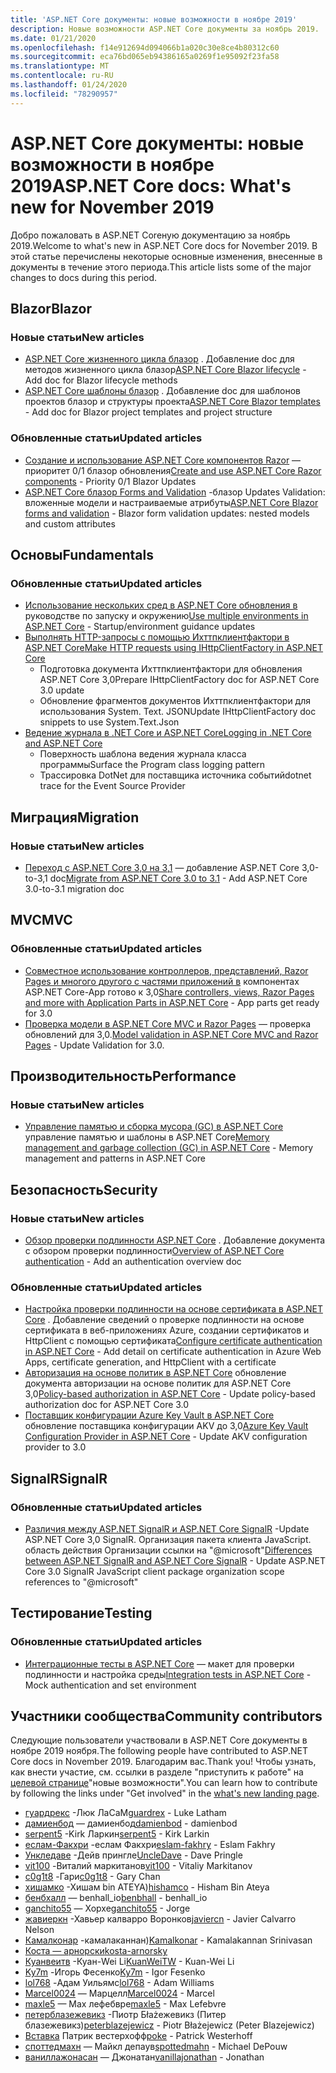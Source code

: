 ```yaml
---
title: 'ASP.NET Core документы: новые возможности в ноябре 2019'
description: Новые возможности ASP.NET Core документы за ноябрь 2019.
ms.date: 01/21/2020
ms.openlocfilehash: f14e912694d094066b1a020c30e8ce4b80312c60
ms.sourcegitcommit: eca76bd065eb94386165a0269f1e95092f23fa58
ms.translationtype: MT
ms.contentlocale: ru-RU
ms.lasthandoff: 01/24/2020
ms.locfileid: "78290957"
---
```

# <a name="aspnet-core-docs-whats-new-for-november-2019"></a><span data-ttu-id="d3fe9-103">ASP.NET Core документы: новые возможности в ноябре 2019</span><span class="sxs-lookup"><span data-stu-id="d3fe9-103">ASP.NET Core docs: What's new for November 2019</span></span>

<span data-ttu-id="d3fe9-104">Добро пожаловать в ASP.NET Coreную документацию за ноябрь 2019.</span><span class="sxs-lookup"><span data-stu-id="d3fe9-104">Welcome to what's new in ASP.NET Core docs for November 2019.</span></span> <span data-ttu-id="d3fe9-105">В этой статье перечислены некоторые основные изменения, внесенные в документы в течение этого периода.</span><span class="sxs-lookup"><span data-stu-id="d3fe9-105">This article lists some of the major changes to docs during this period.</span></span>

## <a name="blazor"></a><span data-ttu-id="d3fe9-106">Blazor</span><span class="sxs-lookup"><span data-stu-id="d3fe9-106">Blazor</span></span>

### <a name="new-articles"></a><span data-ttu-id="d3fe9-107">Новые статьи</span><span class="sxs-lookup"><span data-stu-id="d3fe9-107">New articles</span></span>

- <span data-ttu-id="d3fe9-108">[ASP.NET Core жизненного цикла блазор](../blazor/lifecycle.md) . Добавление doc для методов жизненного цикла блазор</span><span class="sxs-lookup"><span data-stu-id="d3fe9-108">[ASP.NET Core Blazor lifecycle](../blazor/lifecycle.md) - Add doc for Blazor lifecycle methods</span></span>
- <span data-ttu-id="d3fe9-109">[ASP.NET Core шаблоны блазор](../blazor/templates.md) . Добавление doc для шаблонов проектов блазор и структуры проекта</span><span class="sxs-lookup"><span data-stu-id="d3fe9-109">[ASP.NET Core Blazor templates](../blazor/templates.md) - Add doc for Blazor project templates and project structure</span></span>

### <a name="updated-articles"></a><span data-ttu-id="d3fe9-110">Обновленные статьи</span><span class="sxs-lookup"><span data-stu-id="d3fe9-110">Updated articles</span></span>

- <span data-ttu-id="d3fe9-111">[Создание и использование ASP.NET Core компонентов Razor](../blazor/components.md) — приоритет 0/1 блазор обновления</span><span class="sxs-lookup"><span data-stu-id="d3fe9-111">[Create and use ASP.NET Core Razor components](../blazor/components.md) - Priority 0/1 Blazor Updates</span></span>
- <span data-ttu-id="d3fe9-112">[ASP.NET Core блазор Forms and Validation](../blazor/forms-validation.md) -блазор Updates Validation: вложенные модели и настраиваемые атрибуты</span><span class="sxs-lookup"><span data-stu-id="d3fe9-112">[ASP.NET Core Blazor forms and validation](../blazor/forms-validation.md) - Blazor form validation updates: nested models and custom attributes</span></span>

## <a name="fundamentals"></a><span data-ttu-id="d3fe9-113">Основы</span><span class="sxs-lookup"><span data-stu-id="d3fe9-113">Fundamentals</span></span>

### <a name="updated-articles"></a><span data-ttu-id="d3fe9-114">Обновленные статьи</span><span class="sxs-lookup"><span data-stu-id="d3fe9-114">Updated articles</span></span>

- <span data-ttu-id="d3fe9-115">[Использование нескольких сред в ASP.NET Core обновления в](../fundamentals/environments.md) руководстве по запуску и окружению</span><span class="sxs-lookup"><span data-stu-id="d3fe9-115">[Use multiple environments in ASP.NET Core](../fundamentals/environments.md) - Startup/environment guidance updates</span></span>
- [<span data-ttu-id="d3fe9-116">Выполнять HTTP-запросы с помощью Ихттпклиентфактори в ASP.NET Core</span><span class="sxs-lookup"><span data-stu-id="d3fe9-116">Make HTTP requests using IHttpClientFactory in ASP.NET Core</span></span>](../fundamentals/http-requests.md)
  - <span data-ttu-id="d3fe9-117">Подготовка документа Ихттпклиентфактори для обновления ASP.NET Core 3,0</span><span class="sxs-lookup"><span data-stu-id="d3fe9-117">Prepare IHttpClientFactory doc for ASP.NET Core 3.0 update</span></span>
  - <span data-ttu-id="d3fe9-118">Обновление фрагментов документов Ихттпклиентфактори для использования System. Text. JSON</span><span class="sxs-lookup"><span data-stu-id="d3fe9-118">Update IHttpClientFactory doc snippets to use System.Text.Json</span></span>
- [<span data-ttu-id="d3fe9-119">Ведение журнала в .NET Core и ASP.NET Core</span><span class="sxs-lookup"><span data-stu-id="d3fe9-119">Logging in .NET Core and ASP.NET Core</span></span>](../fundamentals/logging/index.md)
  - <span data-ttu-id="d3fe9-120">Поверхность шаблона ведения журнала класса программы</span><span class="sxs-lookup"><span data-stu-id="d3fe9-120">Surface the Program class logging pattern</span></span>
  - <span data-ttu-id="d3fe9-121">Трассировка DotNet для поставщика источника событий</span><span class="sxs-lookup"><span data-stu-id="d3fe9-121">dotnet trace for the Event Source Provider</span></span>

## <a name="migration"></a><span data-ttu-id="d3fe9-122">Миграция</span><span class="sxs-lookup"><span data-stu-id="d3fe9-122">Migration</span></span>

### <a name="new-articles"></a><span data-ttu-id="d3fe9-123">Новые статьи</span><span class="sxs-lookup"><span data-stu-id="d3fe9-123">New articles</span></span>

- <span data-ttu-id="d3fe9-124">[Переход с ASP.NET Core 3,0 на 3,1](../migration/30-to-31.md) — добавление ASP.NET Core 3,0-to-3,1 doc</span><span class="sxs-lookup"><span data-stu-id="d3fe9-124">[Migrate from ASP.NET Core 3.0 to 3.1](../migration/30-to-31.md) - Add ASP.NET Core 3.0-to-3.1 migration doc</span></span>

## <a name="mvc"></a><span data-ttu-id="d3fe9-125">MVC</span><span class="sxs-lookup"><span data-stu-id="d3fe9-125">MVC</span></span>

### <a name="updated-articles"></a><span data-ttu-id="d3fe9-126">Обновленные статьи</span><span class="sxs-lookup"><span data-stu-id="d3fe9-126">Updated articles</span></span>

- <span data-ttu-id="d3fe9-127">[Совместное использование контроллеров, представлений, Razor Pages и многого другого с частями приложений в](../mvc/advanced/app-parts.md) компонентах ASP.NET Core-App готово к 3,0</span><span class="sxs-lookup"><span data-stu-id="d3fe9-127">[Share controllers, views, Razor Pages and more with Application Parts in ASP.NET Core](../mvc/advanced/app-parts.md) - App parts get ready for 3.0</span></span>
- <span data-ttu-id="d3fe9-128">[Проверка модели в ASP.NET Core MVC и Razor Pages](../mvc/models/validation.md) — проверка обновлений для 3,0.</span><span class="sxs-lookup"><span data-stu-id="d3fe9-128">[Model validation in ASP.NET Core MVC and Razor Pages](../mvc/models/validation.md) - Update Validation for 3.0.</span></span>

## <a name="performance"></a><span data-ttu-id="d3fe9-129">Производительность</span><span class="sxs-lookup"><span data-stu-id="d3fe9-129">Performance</span></span>

### <a name="new-articles"></a><span data-ttu-id="d3fe9-130">Новые статьи</span><span class="sxs-lookup"><span data-stu-id="d3fe9-130">New articles</span></span>

- <span data-ttu-id="d3fe9-131">[Управление памятью и сборка мусора (GC) в ASP.NET Core](../performance/memory.md) управление памятью и шаблоны в ASP.NET Core</span><span class="sxs-lookup"><span data-stu-id="d3fe9-131">[Memory management and garbage collection (GC) in ASP.NET Core](../performance/memory.md) - Memory management and patterns in ASP.NET Core</span></span>

## <a name="security"></a><span data-ttu-id="d3fe9-132">Безопасность</span><span class="sxs-lookup"><span data-stu-id="d3fe9-132">Security</span></span>

### <a name="new-articles"></a><span data-ttu-id="d3fe9-133">Новые статьи</span><span class="sxs-lookup"><span data-stu-id="d3fe9-133">New articles</span></span>

- <span data-ttu-id="d3fe9-134">[Обзор проверки подлинности ASP.NET Core](../security/authentication/index.md) . Добавление документа с обзором проверки подлинности</span><span class="sxs-lookup"><span data-stu-id="d3fe9-134">[Overview of ASP.NET Core authentication](../security/authentication/index.md) - Add an authentication overview doc</span></span>

### <a name="updated-articles"></a><span data-ttu-id="d3fe9-135">Обновленные статьи</span><span class="sxs-lookup"><span data-stu-id="d3fe9-135">Updated articles</span></span>

- <span data-ttu-id="d3fe9-136">[Настройка проверки подлинности на основе сертификата в ASP.NET Core](../security/authentication/certauth.md) . Добавление сведений о проверке подлинности на основе сертификата в веб-приложениях Azure, создании сертификатов и HttpClient с помощью сертификата</span><span class="sxs-lookup"><span data-stu-id="d3fe9-136">[Configure certificate authentication in ASP.NET Core](../security/authentication/certauth.md) - Add detail on certificate authentication in Azure Web Apps, certificate generation, and HttpClient with a certificate</span></span>
- <span data-ttu-id="d3fe9-137">[Авторизация на основе политик в ASP.NET Core](../security/authorization/policies.md) обновление документа авторизации на основе политик для ASP.NET Core 3,0</span><span class="sxs-lookup"><span data-stu-id="d3fe9-137">[Policy-based authorization in ASP.NET Core](../security/authorization/policies.md) - Update policy-based authorization doc for ASP.NET Core 3.0</span></span>
- <span data-ttu-id="d3fe9-138">[Поставщик конфигурации Azure Key Vault в ASP.NET Core](../security/key-vault-configuration.md) обновление поставщика конфигурации AKV до 3,0</span><span class="sxs-lookup"><span data-stu-id="d3fe9-138">[Azure Key Vault Configuration Provider in ASP.NET Core](../security/key-vault-configuration.md) - Update AKV configuration provider to 3.0</span></span>

## <a name="signalr"></a><span data-ttu-id="d3fe9-139">SignalR</span><span class="sxs-lookup"><span data-stu-id="d3fe9-139">SignalR</span></span>

### <a name="updated-articles"></a><span data-ttu-id="d3fe9-140">Обновленные статьи</span><span class="sxs-lookup"><span data-stu-id="d3fe9-140">Updated articles</span></span>

- <span data-ttu-id="d3fe9-141">[Различия между ASP.NET SignalR и ASP.NET Core SignalR](../signalr/version-differences.md) -Update ASP.NET Core 3,0 SignalR. Организация пакета клиента JavaScript. область действия Организации ссылки на "@microsoft"</span><span class="sxs-lookup"><span data-stu-id="d3fe9-141">[Differences between ASP.NET SignalR and ASP.NET Core SignalR](../signalr/version-differences.md) - Update ASP.NET Core 3.0 SignalR JavaScript client package organization scope references to "@microsoft"</span></span>

## <a name="testing"></a><span data-ttu-id="d3fe9-142">Тестирование</span><span class="sxs-lookup"><span data-stu-id="d3fe9-142">Testing</span></span>

### <a name="updated-articles"></a><span data-ttu-id="d3fe9-143">Обновленные статьи</span><span class="sxs-lookup"><span data-stu-id="d3fe9-143">Updated articles</span></span>

- <span data-ttu-id="d3fe9-144">[Интеграционные тесты в ASP.NET Core](../test/integration-tests.md) — макет для проверки подлинности и настройка среды</span><span class="sxs-lookup"><span data-stu-id="d3fe9-144">[Integration tests in ASP.NET Core](../test/integration-tests.md) - Mock authentication and set environment</span></span>

## <a name="community-contributors"></a><span data-ttu-id="d3fe9-145">Участники сообщества</span><span class="sxs-lookup"><span data-stu-id="d3fe9-145">Community contributors</span></span>

<span data-ttu-id="d3fe9-146">Следующие пользователи участвовали в ASP.NET Core документы в ноябре 2019 ноября.</span><span class="sxs-lookup"><span data-stu-id="d3fe9-146">The following people have contributed to ASP.NET Core docs in November 2019.</span></span> <span data-ttu-id="d3fe9-147">Благодарим вас.</span><span class="sxs-lookup"><span data-stu-id="d3fe9-147">Thank you!</span></span> <span data-ttu-id="d3fe9-148">Чтобы узнать, как внести участие, см. ссылки в разделе "приступить к работе" на [целевой странице](index.yml)"новые возможности".</span><span class="sxs-lookup"><span data-stu-id="d3fe9-148">You can learn how to contribute by following the links under "Get involved" in the [what's new landing page](index.yml).</span></span>

- <span data-ttu-id="d3fe9-149">[гуардрекс](https://github.com/guardrex) -Люк ЛаСаМ</span><span class="sxs-lookup"><span data-stu-id="d3fe9-149">[guardrex](https://github.com/guardrex) - Luke Latham</span></span>
- <span data-ttu-id="d3fe9-150">[дамиенбод](https://github.com/damienbod) — дамиенбод</span><span class="sxs-lookup"><span data-stu-id="d3fe9-150">[damienbod](https://github.com/damienbod) - damienbod</span></span>
- <span data-ttu-id="d3fe9-151">[serpent5](https://github.com/serpent5) -Kirk Ларкин</span><span class="sxs-lookup"><span data-stu-id="d3fe9-151">[serpent5](https://github.com/serpent5) - Kirk Larkin</span></span>
- <span data-ttu-id="d3fe9-152">[еслам-Факхри](https://github.com/eslam-fakhry) -еслам Факхри</span><span class="sxs-lookup"><span data-stu-id="d3fe9-152">[eslam-fakhry](https://github.com/eslam-fakhry) - Eslam Fakhry</span></span>
- <span data-ttu-id="d3fe9-153">[Ункледаве](https://github.com/UncleDave) -Дейв прингле</span><span class="sxs-lookup"><span data-stu-id="d3fe9-153">[UncleDave](https://github.com/UncleDave) - Dave Pringle</span></span>
- <span data-ttu-id="d3fe9-154">[vit100](https://github.com/vit100) -Виталий маркитанов</span><span class="sxs-lookup"><span data-stu-id="d3fe9-154">[vit100](https://github.com/vit100) - Vitaliy Markitanov</span></span>
- <span data-ttu-id="d3fe9-155">[c0g1t8](https://github.com/c0g1t8) -Гари</span><span class="sxs-lookup"><span data-stu-id="d3fe9-155">[c0g1t8](https://github.com/c0g1t8) - Gary Chan</span></span>
- <span data-ttu-id="d3fe9-156">[хишамко](https://github.com/hishamco) -Хишам bin ATEYA)</span><span class="sxs-lookup"><span data-stu-id="d3fe9-156">[hishamco](https://github.com/hishamco) - Hisham Bin Ateya</span></span>
- <span data-ttu-id="d3fe9-157">[бенбхалл](https://github.com/benbhall) — benhall_io</span><span class="sxs-lookup"><span data-stu-id="d3fe9-157">[benbhall](https://github.com/benbhall) - benhall_io</span></span>
- <span data-ttu-id="d3fe9-158">[ganchito55](https://github.com/ganchito55) — Хорхе</span><span class="sxs-lookup"><span data-stu-id="d3fe9-158">[ganchito55](https://github.com/ganchito55) - Jorge</span></span>
- <span data-ttu-id="d3fe9-159">[жавиеркн](https://github.com/javiercn) -Хавьер калварро Воронков</span><span class="sxs-lookup"><span data-stu-id="d3fe9-159">[javiercn](https://github.com/javiercn) - Javier Calvarro Nelson</span></span>
- <span data-ttu-id="d3fe9-160">[Камалконар](https://github.com/Kamalkonar) -камалаканнан)</span><span class="sxs-lookup"><span data-stu-id="d3fe9-160">[Kamalkonar](https://github.com/Kamalkonar) - Kamalakannan Srinivasan</span></span>
- [<span data-ttu-id="d3fe9-161">Коста — арнорски</span><span class="sxs-lookup"><span data-stu-id="d3fe9-161">kosta-arnorsky</span></span>](https://github.com/kosta-arnorsky) 
- <span data-ttu-id="d3fe9-162">[Куанвеитв](https://github.com/KuanWeiTW) -Куан-Wei Li</span><span class="sxs-lookup"><span data-stu-id="d3fe9-162">[KuanWeiTW](https://github.com/KuanWeiTW) - Kuan-Wei Li</span></span>
- <span data-ttu-id="d3fe9-163">[Ky7m](https://github.com/Ky7m) -Игорь Фесенко</span><span class="sxs-lookup"><span data-stu-id="d3fe9-163">[Ky7m](https://github.com/Ky7m) - Igor Fesenko</span></span>
- <span data-ttu-id="d3fe9-164">[lol768](https://github.com/lol768) -Адам Уильямс</span><span class="sxs-lookup"><span data-stu-id="d3fe9-164">[lol768](https://github.com/lol768) - Adam Williams</span></span>
- <span data-ttu-id="d3fe9-165">[Marcel0024](https://github.com/Marcel0024) — Марцелл</span><span class="sxs-lookup"><span data-stu-id="d3fe9-165">[Marcel0024](https://github.com/Marcel0024) - Marcel</span></span>
- <span data-ttu-id="d3fe9-166">[maxle5](https://github.com/maxle5) — Max лефебвре</span><span class="sxs-lookup"><span data-stu-id="d3fe9-166">[maxle5](https://github.com/maxle5) - Max Lefebvre</span></span>
- <span data-ttu-id="d3fe9-167">[петерблазежевикз](https://github.com/peterblazejewicz) -Пиотр Бłаżежевикз (Питер блазежевикз)</span><span class="sxs-lookup"><span data-stu-id="d3fe9-167">[peterblazejewicz](https://github.com/peterblazejewicz) - Piotr Błażejewicz (Peter Blazejewicz)</span></span>
- <span data-ttu-id="d3fe9-168">[Вставка](https://github.com/poke) Патрик вестерхофф</span><span class="sxs-lookup"><span data-stu-id="d3fe9-168">[poke](https://github.com/poke) - Patrick Westerhoff</span></span>
- <span data-ttu-id="d3fe9-169">[споттедмахн](https://github.com/spottedmahn) — Майкл депаув</span><span class="sxs-lookup"><span data-stu-id="d3fe9-169">[spottedmahn](https://github.com/spottedmahn) - Michael DePouw</span></span>
- <span data-ttu-id="d3fe9-170">[ваниллажонасан](https://github.com/vanillajonathan) — Джонатан</span><span class="sxs-lookup"><span data-stu-id="d3fe9-170">[vanillajonathan](https://github.com/vanillajonathan) - Jonathan</span></span>

